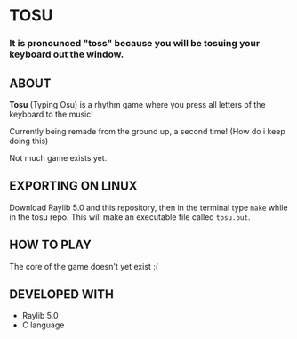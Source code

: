 # TOSU

### It is pronounced "toss" because you will be tosuing your keyboard out the window.

## ABOUT

**Tosu** (Typing Osu) is a rhythm game where you press all letters of the keyboard to the music!

Currently being remade from the ground up, a second time! (How do i keep doing this)

Not much game exists yet.

## EXPORTING ON LINUX

Download Raylib 5.0 and this repository, then in the terminal type `make` while in the tosu repo.
This will make an executable file called `tosu.out`.

## HOW TO PLAY

The core of the game doesn't yet exist :(

## DEVELOPED WITH

 - Raylib 5.0
 - C language

